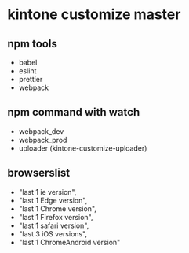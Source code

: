 # kintone customize master

## npm tools
- babel
- eslint
- prettier
- webpack

## npm command with watch
- webpack_dev
- webpack_prod
- uploader (kintone-customize-uploader)

## browserslist
- "last 1 ie version",
- "last 1 Edge version",
- "last 1 Chrome version",
- "last 1 Firefox version",
- "last 1 safari version",
- "last 3 iOS versions",
- "last 1 ChromeAndroid version"
